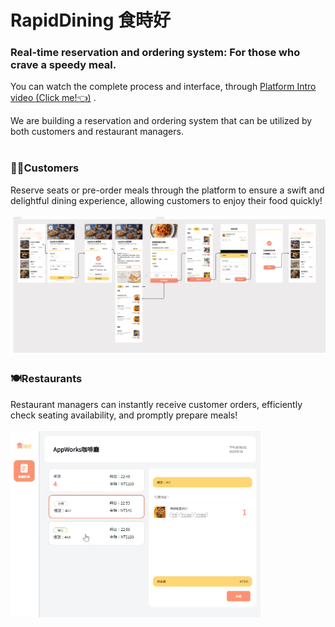 # RapidDining 食時好

### Real-time reservation and ordering system: For those who crave a speedy meal.

You can watch the complete process and interface, through [Platform Intro video (Click me!👈)](https://youtu.be/b0S1UzsztXc) .

We are building a reservation and ordering system that can be utilized by both customers and restaurant managers. </br></br>

### 🙆‍♀️Customers

Reserve seats or pre-order meals through the platform to ensure a swift and delightful dining experience, allowing customers to enjoy their food quickly! </br></br>
<img src="/frontend//public/訂餐系統.png" width="600">

### 🍽️Restaurants

Restaurant managers can instantly receive customer orders, efficiently check seating availability, and promptly prepare meals!</br></br>
<img src="/frontend//public/餐廳畫面.png" width="400">
